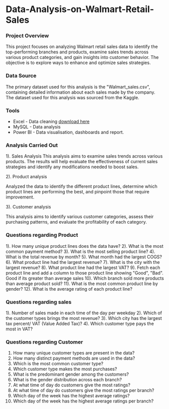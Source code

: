 # Data-Analysis-on-Walmart-Retail-Sales

### Project Overview 
This project focuses on analyzing Walmart retail sales data to identify the top-performing branches and products, examine sales trends across various product categories, and gain insights into customer behavior. The objective is to explore ways to enhance and optimize sales strategies. 

### Data Source 
The primary dataset used for this analysis is the "Walmart_sales.csv", containing detailed information about each sales made by the company. The dataset used for this analysis was sourced from the Kaggle.

### Tools
- Excel - Data cleaning [download here](https://drive.google.com/drive/folders/178oKtwCy5TyWcsM_9wWEK9QR8CMgmTht)
- MySQL - Data analysis 
- Power BI - Data visualisation, dashboards and report.

### Analysis Carried Out
1). Sales Analysis 
This analysis aims to examine sales trends across various products. The results will help evaluate the effectiveness of current sales strategies and identify any modifications needed to boost sales.

2). Product analysis 

Analyzed the data to identify the different product lines, determine which product lines are performing the best, and pinpoint those that require improvement.

3). Customer analysis 

This analysis aims to identify various customer categories, assess their purchasing patterns, and evaluate the profitability of each category.

### Questions regarding Product
1). How many unique product lines does the data have?
2). What is the most common payment method?
3). What is the most selling product line?
4). What is the total revenue by month?
5). What month had the largest COGS?
6). What product line had the largest revenue?
7). What is the city with the largest revenue?
8). What product line had the largest VAT?
9). Fetch each product line and add a column to those product line showing "Good", "Bad". Good if its greater than average sales
10). Which branch sold more products than average product sold?
11). What is the most common product line by gender?
12). What is the average rating of each product line?

### Questions regarding sales
1). Number of sales made in each time of the day per weekday
2). Which of the customer types brings the most revenue?
3). Which city has the largest tax percent/ VAT (Value Added Tax)?
4). Which customer type pays the most in VAT?

### Questions regarding Customer
1. How many unique customer types are present in the data?  
2. How many distinct payment methods are used in the data?  
3. Which is the most common customer type?  
4. Which customer type makes the most purchases?  
5. What is the predominant gender among the customers?  
6. What is the gender distribution across each branch?  
7. At what time of day do customers give the most ratings?  
8. At what time of day do customers give the most ratings per branch?  
9. Which day of the week has the highest average ratings?  
10. Which day of the week has the highest average ratings per branch?
